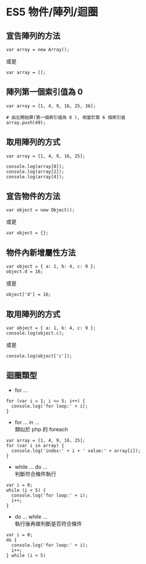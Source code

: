 # ES5 物件/陣列/迴圈

## 宣告陣列的方法

````
var array = new Array();
````

或是

````
var array = [];
````

## 陣列第一個索引值為 0

````
var array = [1, 4, 9, 16, 25, 36];

# 由左開始算(第一個索引值為 0 ), 相當於第 6 個索引值
array.push(49);
````

## 取用陣列的方式
````
var array = [1, 4, 9, 16, 25];

console.log(array[0]);
console.log(array[2]);
console.log(array[4]);
````

## 宣告物件的方法

````
var object = new Object();
````

或是

````
var object = {};
````

## 物件內新增屬性方法

````
var object = { a: 1, b: 4, c: 9 };
object.d = 16;
````

或是

````
object['d'] = 16;
````

## 取用陣列的方式

````
var object = { a: 1, b: 4, c: 9 };
console.log(object.c);
````

或是

````
console.log(object['c']);
````

## 迴圈類型

- for ...

````
for (var i = 1; i <= 5; i++) {
  console.log('for loop:' + i);
}
````

- for ... in ...\
類似於 php 的 foreach

````
var array = [1, 4, 9, 16, 25];
for (var i in array) {
  console.log('index:' + i + ' value:' + array[i]);
}
````

- while ... do ...\
判斷符合條件執行

````
var i = 0;
while (i < 5) {
  console.log('for loop:' + i);
  i++;
}
````

- do ... while ...\
執行後再做判斷是否符合條件

````
var i = 0;
do {
  console.log('for loop:' + i);
  i++;
} while (i < 5)
````
